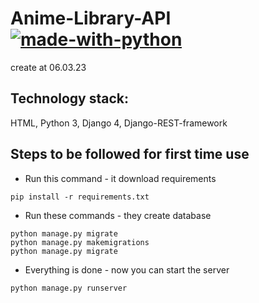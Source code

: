 # Anime-Library-API [![made-with-python](https://img.shields.io/badge/Made%20with-Python-1f425f.svg)](https://www.python.org/)
create at 06.03.23
## Technology stack:
HTML, Python 3, Django 4, Django-REST-framework
## Steps to be followed for first time use
- Run this command - it download requirements
```
pip install -r requirements.txt
```
- Run these commands - they create database
```
python manage.py migrate
python manage.py makemigrations
python manage.py migrate
```
- Everything is done - now you can start the server
```
python manage.py runserver
```